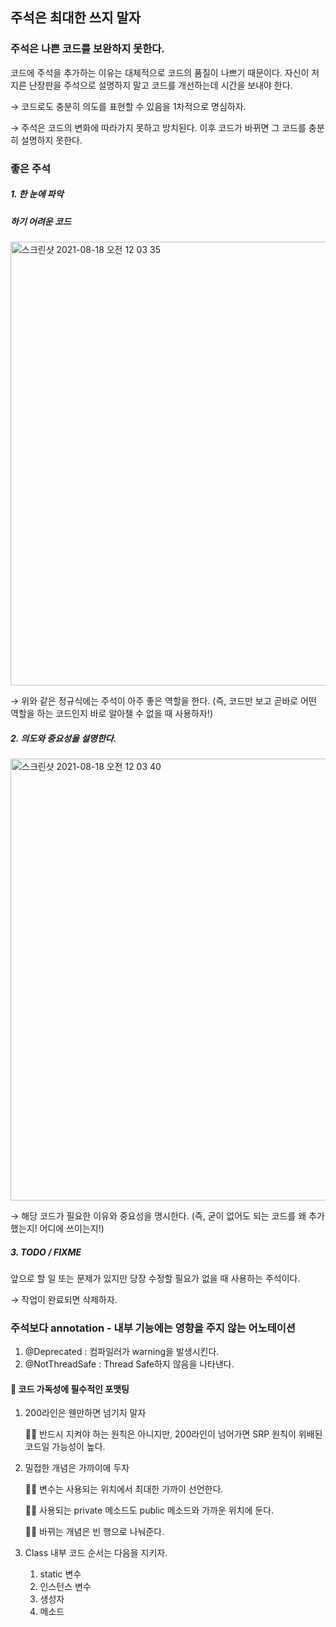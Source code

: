 ## 주석은 최대한 쓰지 말자

### 주석은 나쁜 코드를 보완하지 못한다.

코드에 주석을 추가하는 이유는 대체적으로 코드의 품질이 나쁘기 때문이다. 자신이 저지른 난장판을 주석으로 설명하지 말고 코드를 개선하는데 시간을 보내야 한다.

→ 코드로도 충분히 의도를 표현할 수 있음을 1차적으로 명심하자.

→ 주석은 코드의 변화에 따라가지 못하고 방치된다. 이후 코드가 바뀌면 그 코드를 충분히 설명하지 못한다.

### 좋은 주석

#####  1. 한 눈에 파악

##### 하기 어려운 코드

<img width="710" alt="스크린샷 2021-08-18 오전 12 03 35" src="https://user-images.githubusercontent.com/39195377/129751631-dc52848c-6937-431e-8013-851debe5a90f.png">


→ 위와 같은 정규식에는 주석이 아주 좋은 역할을 한다. (즉, 코드만 보고 곧바로 어떤 역할을 하는 코드인지 바로 알아챌 수 없을 때 사용하자!)



#####    2. 의도와 중요성을 설명한다.

<img width="707" alt="스크린샷 2021-08-18 오전 12 03 40" src="https://user-images.githubusercontent.com/39195377/129751647-2202123d-b0f7-4800-841f-cbfa7b97762c.png">


→ 해당 코드가 필요한 이유와 중요성을 명시한다. (즉, 굳이 없어도 되는 코드를 왜 추가했는지! 어디에 쓰이는지!)

#####    3. TODO / FIXME

앞으로 할 일 또는 문제가 있지만 당장 수정할 필요가 없을 때 사용하는 주석이다.

→ 작업이 완료되면 삭제하자.



### 주석보다 annotation  - 내부 기능에는 영향을 주지 않는 어노테이션

1. @Deprecated : 컴파일러가 warning을 발생시킨다.
2. @NotThreadSafe  : Thread Safe하지 않음을 나타낸다.





#### 🐯  코드 가독성에 필수적인 포맷팅

1. 200라인은 웬만하면 넘기지 말자

   🧚🏼 반드시 지켜야 하는 원칙은 아니지만, 200라인이 넘어가면 SRP 원칙이 위배된 코드일 가능성이 높다.

2. 밀접한 개념은 가까이에 두자

   🧚🏼 변수는 사용되는 위치에서 최대한 가까이 선언한다.

   🧚🏼 사용되는 private 메소드도 public 메소드와 가까운 위치에 둔다.

   🧚🏼 바뀌는 개념은 빈 행으로 나눠준다.

3. Class 내부 코드 순서는 다음을 지키자.

   1. static 변수
   2. 인스턴스 변수
   3. 생성자
   4. 메소드
